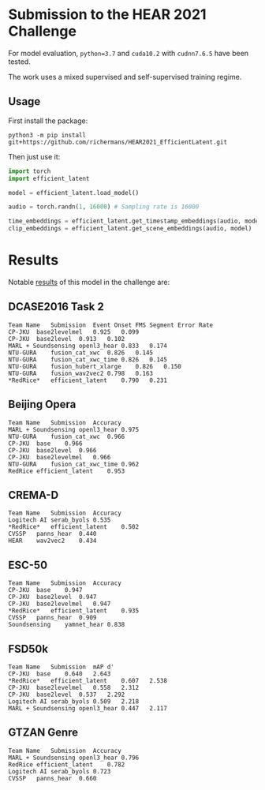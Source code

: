 # Submission to the HEAR 2021 Challenge

For model evaluation, `python=3.7` and `cuda10.2` with `cudnn7.6.5` have been tested.

The work uses a mixed supervised and self-supervised training regime.

## Usage


First install the package:

```
python3 -m pip install git+https://github.com/richermans/HEAR2021_EfficientLatent.git
```


Then just use it:

```python
import torch
import efficient_latent

model = efficient_latent.load_model()

audio = torch.randn(1, 16000) # Sampling rate is 16000

time_embeddings = efficient_latent.get_timestamp_embeddings(audio, model)
clip_embeddings = efficient_latent.get_scene_embeddings(audio, model)
```


# Results

Notable [results](https://neuralaudio.ai/hear2021-results.html) of this model in the challenge are:


## DCASE2016 Task 2

```
Team Name	Submission	Event Onset FMS	Segment Error Rate
CP-JKU	base2levelmel	0.925	0.099
CP-JKU	base2level	0.913	0.102
MARL + Soundsensing	openl3_hear	0.833	0.174
NTU-GURA	fusion_cat_xwc	0.826	0.145
NTU-GURA	fusion_cat_xwc_time	0.826	0.145
NTU-GURA	fusion_hubert_xlarge	0.826	0.150
NTU-GURA	fusion_wav2vec2	0.798	0.163
*RedRice*	efficient_latent	0.790	0.231
```

## Beijing Opera

```
Team Name	Submission	Accuracy
MARL + Soundsensing	openl3_hear	0.975
NTU-GURA	fusion_cat_xwc	0.966
CP-JKU	base	0.966
CP-JKU	base2level	0.966
CP-JKU	base2levelmel	0.966
NTU-GURA	fusion_cat_xwc_time	0.962
RedRice	efficient_latent	0.953
```

## CREMA-D

```
Team Name	Submission	Accuracy
Logitech AI	serab_byols	0.535
*RedRice*	efficient_latent	0.502
CVSSP	panns_hear	0.440
HEAR	wav2vec2	0.434
```

## ESC-50


```
Team Name	Submission	Accuracy
CP-JKU	base	0.947
CP-JKU	base2level	0.947
CP-JKU	base2levelmel	0.947
*RedRice*	efficient_latent	0.935
CVSSP	panns_hear	0.909
Soundsensing	yamnet_hear	0.838
```

## FSD50k

```
Team Name	Submission	mAP	d'
CP-JKU	base	0.640	2.643
*RedRice*	efficient_latent	0.607	2.538
CP-JKU	base2levelmel	0.558	2.312
CP-JKU	base2level	0.537	2.292
Logitech AI	serab_byols	0.509	2.218
MARL + Soundsensing	openl3_hear	0.447	2.117
```

## GTZAN Genre

```
Team Name	Submission	Accuracy
MARL + Soundsensing	openl3_hear	0.796
RedRice	efficient_latent	0.782
Logitech AI	serab_byols	0.723
CVSSP	panns_hear	0.660
```



